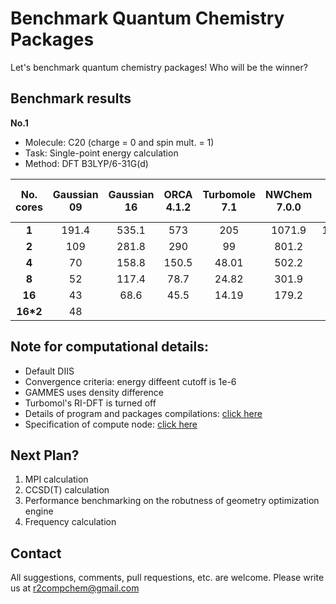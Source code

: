 # Benchmark Quantum Chemistry Packages
Let's benchmark quantum chemistry packages! Who will be the winner?

## Benchmark results

**No.1**
- Molecule: C20 (charge = 0 and spin mult. = 1)<br>
- Task: Single-point energy calculation <br>
- Method: DFT B3LYP/6-31G(d)

|  **No. cores** | **Gaussian 09** | **Gaussian 16** | **ORCA 4.1.2** | **Turbomole 7.1** | **NWChem 7.0.0** | **Q-Chem 5.0** | **GAMESS-US 2020R1** | **PySCF** | **Psi4 1.3.2** | **Firefly 8.2.0** | **Dalton 2018** |
| :---: | :---: | :---: | :---: | :---: | :---: | :---: | :---: | :---: | :---: | :---: | :---: |
|  **1** | 191.4 | 535.1 | 573 | 205 | 1071.9 | 195.56 | 766.2 |  | 389.2 | 1031.8 | 1502 |
|  **2** | 109 | 281.8 | 290 | 99 | 801.2 | 87.86 | 389.1 | 889.2796617 | 200.2 | 531.2 | 6215 |
|  **4** | 70 | 158.8 | 150.5 | 48.01 | 502.2 | 45.33 | 202 | 451.7560856 | 105.2 | 271.8 | 2142 |
|  **8** | 52 | 117.4 | 78.7 | 24.82 | 301.9 | 24.55 | 130.1 | 251.1743373 | 57.5 | 140.5 | 940 |
|  **16** | 43 | 68.6 | 45.5 | 14.19 | 179.2 | 16.65 | 90.1 | 135.4870663 | 36.6 | 79.3 | 456 |
|  **16*2** | 48 |  |  |  |  |  |  | 171.6033206 | 37.9 |  |  |


## Note for computational details:
- Default DIIS
- Convergence criteria: energy diffeent cutoff is 1e-6
- GAMMES uses density difference
- Turbomol's RI-DFT is turned off
- Details of program and packages compilations: [click here](./compile/README.md)
- Specification of compute node: [click here](./misc/README.md)

## Next Plan?

1. MPI calculation
2. CCSD(T) calculation
3. Performance benchmarking on the robutness of geometry optimization engine
4. Frequency calculation

## Contact
All suggestions, comments, pull requestions, etc. are welcome. Please write us at r2compchem@gmail.com
